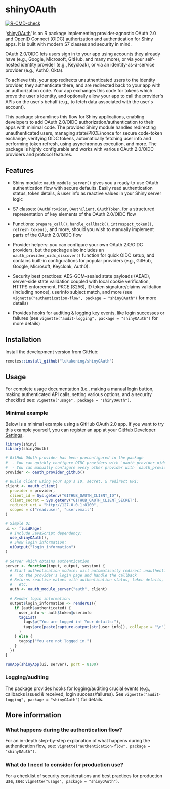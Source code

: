 # shinyOAuth

<!-- badges: start -->
[![R-CMD-check](https://github.com/lukakoning/shinyOAuth/actions/workflows/R-CMD-check.yaml/badge.svg)](https://github.com/lukakoning/shinyOAuth/actions/workflows/R-CMD-check.yaml)
<!-- badges: end -->

'[shinyOAuth](https://lukakoning.github.io/shinyOAuth/)' is an R package implementing provider‑agnostic OAuth 2.0 and OpenID Connect (OIDC) 
authorization and authentication for [Shiny](https://github.com/rstudio/shiny) apps. It is built
with modern S7 classes and security in mind.

OAuth 2.0/OIDC lets users sign in to your app using accounts they already have (e.g., Google, Microsoft, GitHub, 
and many more), or via your self-hosted identity provider (e.g., Keycloak), or
via an identity-as-a-service provider (e.g., Auth0, Okta).

To achieve this, your app redirects unauthenticated users to the identity provider, they authenticate there, 
and are redirected back to your app with an authorization code. Your app exchanges this code for tokens 
which prove the user's identity, and optionally allow your app to call the provider's APIs on the user's behalf
(e.g., to fetch data associated with the user's account).

This package streamlines this flow for Shiny applications,
enabling developers to add OAuth 2.0/OIDC authorization/authentication to their apps with
minimal code. The provided Shiny module handles redirecting unauthenticated users, 
managing state/PKCE/nonce for secure code-token exchange, 
verifying OIDC tokens, automatically fetching user info and performing token refresh,
using asynchronous execution, and more. The package is highly configurable 
and works with various OAuth 2.0/OIDC providers and protocol features.

## Features

- Shiny module: `oauth_module_server()` gives you a ready‑to‑use OAuth authentication flow
  with secure defaults. Easily read authentication status, token details, & user info as reactive values
  in your Shiny server logic

- S7 classes: `OAuthProvider`, `OAuthClient`, `OAuthToken`, for a structured representation
  of key elements of the OAuth 2.0/OIDC flow

- Functions: `prepare_call()`, `handle_callback()`, `introspect_token()`, `refresh_token()`, and more,
  should you wish to manually implement parts of the OAuth 2.0/OIDC flow

- Provider helpers: you can configure your own OAuth 2.0/OIDC providers, 
  but the package also includes an `oauth_provider_oidc_discover()` function for quick OIDC setup, and
  contains built-in configurations for popular providers (e.g., GitHub, Google, Microsoft, Keycloak, Auth0).
  
- Security best practices: AES-GCM–sealed state payloads (AEAD), server-side state validation coupled with 
  local cookie verification, HTTPS enforcement, PKCE (S256), ID token signature/claims validation (including nonce),
  userinfo subject match, and more (see `vignette("authentication-flow", package = "shinyOAuth")` for
  more details)

- Provides hooks for auditing & logging key events,
  like login successes or failures (see `vignette("audit-logging", package = "shinyOAuth")` for more details)

## Installation

Install the development version from GitHub:

```r
remotes::install_github("lukakoning/shinyOAuth")
```

## Usage

For complete usage documentation (i.e., making a manual login button, making authenticated
API calls, setting various options, and a security checklist) see: `vignette("usage", package = "shinyOAuth")`.

### Minimal example

Below is a minimal example using a GitHub OAuth 2.0 app. If you want to try
this example yourself, you can register an app at your [GitHub Developer Settings](https://github.com/settings/developers).

```r
library(shiny)
library(shinyOAuth)

# GitHub OAuth provider has been preconfigured in the package
#  - You can quickly configure OIDC providers with `oauth_provider_oidc_discover()`
#  - You can manually configure every other provider with `oauth_provider()`
provider <- oauth_provider_github()

# Build client using your app's ID, secret, & redirect URI:
client <- oauth_client(
  provider = provider,
  client_id = Sys.getenv("GITHUB_OAUTH_CLIENT_ID"),
  client_secret = Sys.getenv("GITHUB_OAUTH_CLIENT_SECRET"),
  redirect_uri = "http://127.0.0.1:8100",
  scopes = c("read:user", "user:email")
)

# Simple UI
ui <- fluidPage(
  # Include JavaScript dependency:
  use_shinyOAuth(),
  # Show login information:
  uiOutput("login_information")
)

# Server which obtains authentication 
server <- function(input, output, session) {
  # Start authentication module; will automatically redirect unauthenticated users
  #   to the provider's login page and handle the callback
  # Returns reactive values with authentication status, token details, user info,
  #   etc.
  auth <- oauth_module_server("auth", client)

  # Render login information:
  output$login_information <- renderUI({
    if (auth$authenticated) {
      user_info <- auth$token@userinfo
      tagList(
        tags$p("You are logged in! Your details:"),
        tags$pre(paste(capture.output(str(user_info)), collapse = "\n"))
      )
    } else {
      tags$p("You are not logged in.")
    }
  })
}

runApp(shinyApp(ui, server), port = 8100)
```

### Logging/auditing

The package provides hooks for logging/auditing crucial events 
(e.g., callbacks issued & received, login success/failures).
See `vignette("audit-logging", package = "shinyOAuth")` for details.

## More information

### What happens during the authentication flow?

For an in-depth step-by-step explanation of what happens during the authentication flow, see: 
`vignette("authentication-flow", package = "shinyOAuth")`.

### What do I need to consider for production use?

For a checklist of security considerations and best practices for production use, see:
`vignette("usage", package = "shinyOAuth")`.
